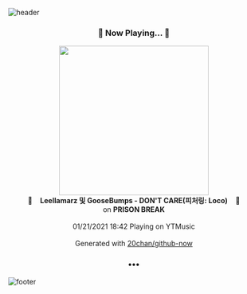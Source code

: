 ![header](https://capsule-render.vercel.app/api?type=wave&height=170&section=header&text=Hi.%20I'm%20SHIFT&fontColor=090707&fontAlignX=45&fontAlignY=65&fontSize=100)

<h3 align="center">🎵 Now Playing... 🎵</h3>
<p align="center">
  <a href="https://music.youtube.com/channel/UCoV8L_tyJqZoRh51f-2ylhQ">
    <img width="300" src="https://lh3.googleusercontent.com/bS66mp-3rwukRIVoXaRQx3-NWOJZNuf7IIL5l2AH5eXOiAZ_FefKj68ti4gWaul6yELzHI9mXZd9VnskFg">
  </a>
  <br>
  🎵&nbsp&nbsp&nbsp <b>Leellamarz 및 GooseBumps - DON'T CARE(피처링: Loco)</b> &nbsp&nbsp&nbsp🎵
  <br>
  on <b>PRISON BREAK</b>
  
  <br />
  <br />
  01/21/2021 18:42 Playing on YTMusic
  <br />
  <br />
  Generated with <a href="https://github.com/20chan/github-now">20chan/github-now</a>
</p>

<h3 align="center">•••</h3>

![footer](https://capsule-render.vercel.app/api?type=wave&height=150&section=footer)
